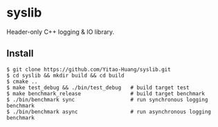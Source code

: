 # syslib

Header-only C++ logging & IO library.

## Install
```console
$ git clone https://github.com/Yitao-Huang/syslib.git
$ cd syslib && mkdir build && cd build
$ cmake ..
$ make test_debug && ./bin/test_debug   # build target test
$ make benchmark_release                # build target benchmark
$ ./bin/benchmark sync                  # run synchronous logging benchmark
$ ./bin/benchmark async                 # run asynchronous logging benchmark
```